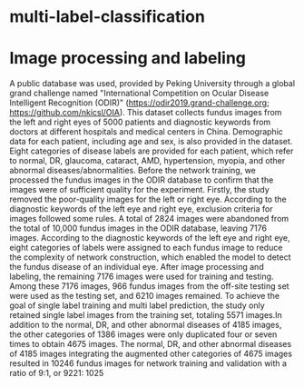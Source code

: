 # multi-label-classification
# Image processing and labeling
A public database was used, provided by Peking University through a global grand challenge named "International Competition on Ocular Disease Intelligent Recognition (ODIR)" (https://odir2019.grand-challenge.org; https://github.com/nkicsl/OIA).  This dataset collects fundus images from the left and right eyes of 5000 patients and diagnostic keywords from doctors at different hospitals and medical centers in China. Demographic data for each patient, including age and sex, is also provided in the dataset. Eight categories of disease labels are provided for each patient, which refer to normal, DR, glaucoma, cataract, AMD, hypertension, myopia, and other abnormal diseases/abnormalities.
Before the network training, we processed the fundus images in the ODIR database to confirm that the images were of sufficient quality for the experiment. Firstly, the study removed the poor-quality images for the left or right eye. According to the diagnostic keywords of the left eye and right eye, exclusion criteria for images followed some rules. A total of 2824 images were abandoned from the total of 10,000 fundus images in the ODIR database, leaving 7176 images. According to the diagnostic keywords of the left eye and right eye, eight categories of labels were assigned to each fundus image to reduce the complexity of network construction, which enabled the model to detect the fundus disease of an individual eye. After image processing and labeling, the remaining 7176 images were used for training and testing. Among these 7176 images, 966 fundus images from the off-site testing set were used as the testing set, and 6210 images remained. To achieve the goal of single label training and multi label prediction, the study only retained single label images from the training set, totaling 5571 images.In addition to the normal, DR, and other abnormal diseases of 4185 images, the other categories of 1386 images were only duplicated four or seven times to obtain 4675 images. The normal, DR, and other abnormal diseases of 4185 images integrating the augmented other categories of 4675 images resulted in 10246 fundus images for network training and validation with a ratio of 9:1, or 9221: 1025

